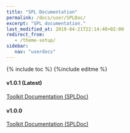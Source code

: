 ```yaml
---
title: "SPL Documentation"
permalink: /docs/user/SPLDoc/
excerpt: "SPL documentation."
last_modified_at: 2019-04-21T22:14:48+02:00
redirect_from:
   - /theme-setup/
sidebar:
   nav: "userdocs"
---
```

{% include toc %}
{%include editme %}

#### v1.0.1 (Latest)

[Toolkit Documentation (SPLDoc)](/streamsx.crossdc-failover/doc/spldoc/html/)

#### v1.0.0

[Toolkit Documentation (SPLDoc)](/streamsx.crossdc-failover/doc/v1.0.0/spldoc/html/)
